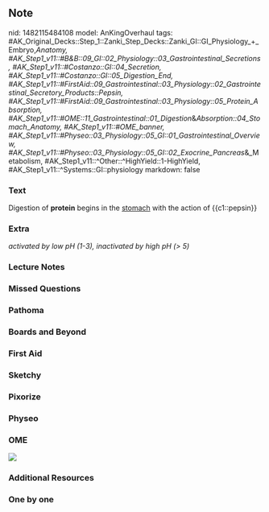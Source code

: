 ## Note
nid: 1482115484108
model: AnKingOverhaul
tags: #AK_Original_Decks::Step_1::Zanki_Step_Decks::Zanki_GI::GI_Physiology_+_Embryo,_Anatomy, #AK_Step1_v11::#B&B::09_GI::02_Physiology::03_Gastrointestinal_Secretions, #AK_Step1_v11::#Costanzo::GI::04_Secretion, #AK_Step1_v11::#Costanzo::GI::05_Digestion_End, #AK_Step1_v11::#FirstAid::09_Gastrointestinal::03_Physiology::02_Gastrointestinal_Secretory_Products::Pepsin, #AK_Step1_v11::#FirstAid::09_Gastrointestinal::03_Physiology::05_Protein_Absorption, #AK_Step1_v11::#OME::11_Gastrointestinal::01_Digestion_&_Absorption::04_Stomach_Anatomy, #AK_Step1_v11::#OME_banner, #AK_Step1_v11::#Physeo::03_Physiology::05_GI::01_Gastrointestinal_Overview, #AK_Step1_v11::#Physeo::03_Physiology::05_GI::02_Exocrine_Pancreas_&_Metabolism, #AK_Step1_v11::^Other::^HighYield::1-HighYield, #AK_Step1_v11::^Systems::GI::physiology
markdown: false

### Text
<div>
  Digestion of <b>protein</b> begins in the <u>stomach</u> with the
  action of {{c1::pepsin}}
</div>

### Extra
<i>activated by low pH (1-3), inactivated by high pH (> 5)</i>

### Lecture Notes


### Missed Questions


### Pathoma


### Boards and Beyond


### First Aid


### Sketchy


### Pixorize


### Physeo


### OME
<div class="ome-widget">
  <a href="https://onlinemeded.org?ref=anki"><img src=
  "_OME_AnkiFlashcards_General_3.png"></a>
</div>

### Additional Resources


### One by one

